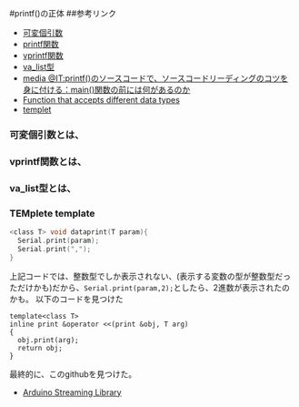 #printf()の正体
##参考リンク
  - [可変個引数](https://programming-place.net/ppp/contents/c/052.html)
  - [printf関数](https://programming-place.net/ppp/contents/c/appendix/reference/printf.html)
  - [vprintf関数](https://programming-place.net/ppp/contents/c/appendix/reference/vprintf.html)
  - [va_list型](https://programming-place.net/ppp/contents/c/appendix/reference/va_list.html)
  - [media @IT:printf()のソースコードで、ソースコードリーディングのコツを身に付ける：main()関数の前には何があるのか](https://atmarkit.itmedia.co.jp/ait/articles/1703/01/news170.html)
  - [Function that accepts different data types](https://forum.arduino.cc/t/function-that-accepts-different-data-types/454584/26)
  - [templet](https://cplusplus.com/doc/oldtutorial/templates/)
 ### 可変個引数とは、
 ### vprintf関数とは、
 ### va_list型とは、
### TEMplete template
```C
<class T> void dataprint(T param){
  Serial.print(param);
  Serial.print(",");
}
```
上記コードでは、整数型でしか表示されない、(表示する変数の型が整数型だっただけかも)だから、`Serial.print(param,2);`としたら、2進数が表示されたのかも。
以下のコードを見つけた
```
template<class T>
inline print &operator <<(print &obj, T arg)
{
  obj.print(arg);
  return obj;
}
```
最終的に、このgithubを見つけた。
- [Arduino Streaming Library](https://gist.github.com/fitzterra/3ac5a09f83e3b116d1c0bf53e2a357bd)

